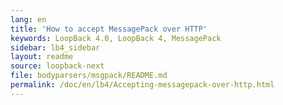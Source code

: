 ```yaml
---
lang: en
title: 'How to accept MessagePack over HTTP'
keywords: LoopBack 4.0, LoopBack 4, MessagePack
sidebar: lb4_sidebar
layout: readme
source: loopback-next
file: bodyparsers/msgpack/README.md
permalink: /doc/en/lb4/Accepting-messagepack-over-http.html
---
```

